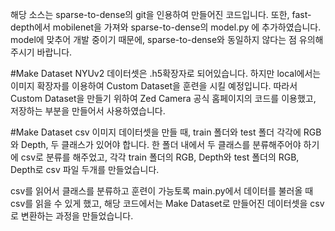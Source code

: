 해당 소스는 sparse-to-dense의 git을 인용하여 만들어진 코드입니다.
또한, fast-depth에서 mobilenet을 가져와 sparse-to-dense의 model.py 에 추가하였습니다.
model에 맞추어 개발 중이기 때문에, sparse-to-dense와 동일하지 않다는 점 유의해주시기 바랍니다.

#Make Dataset
NYUv2 데이터셋은 .h5확장자로 되어있습니다.
하지만 local에서는 이미지 확장자를 이용하여 Custom Dataset을 훈련을 시킬 예정입니다.
따라서 Custom Dataset을 만들기 위하여 Zed Camera 공식 홈페이지의 코드를 이용했고, 저장하는 부분을 만들어서 사용하였습니다.

#Make Dataset csv
이미지 데이터셋을 만들 때, train 폴더와 test 폴더 각각에 RGB와 Depth, 두 클래스가 있어야 합니다.
한 폴더 내에서 두 클래스를 분류해주어야 하기에 csv로 분류를 해주었고, 각각 train 폴더의 RGB, Depth와 test 폴더의 RGB, Depth로 csv 파일 두개를 만들었습니다.

csv를 읽어서 클래스를 분류하고 훈련이 가능토록 main.py에서 데이터를 불러올 때 csv를 읽을 수 있게 했고, 해당 코드에서는 Make Dataset로 만들어진 데이터셋을 csv로 변환하는 과정을 만들었습니다.